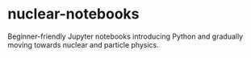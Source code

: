 # nuclear-notebooks
Beginner-friendly Jupyter notebooks introducing Python and gradually moving towards nuclear and particle physics.
